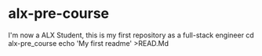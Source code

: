 # alx-pre-course
I'm now a ALX Student, this is my first repository as a full-stack engineer
cd alx-pre_course
echo 'My first readme' >READ.Md
